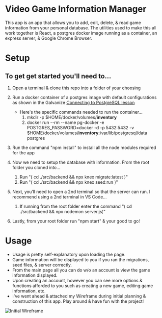 # Video Game Information Manager

This app is an app that allows you to add, edit, delete, & read game information from your personal database.
The utilities used to make this all work together is React, a postgres docker image running as a container, an express server, & Google Chrome Browser.

# Setup
## To get get started you'll need to...
  1. Open a terminal & clone this repo into a folder of your choosing
  2. Run a docker container of a postgres image with default configurations as shown in the Galvanize [Connecting to PostgreSQL lesson](https://learn-2.galvanize.com/cohorts/3593/blocks/655/content_files/lessons/connecting_to_postgres.md)
     - Here's the specific commands needed to run the container...
       1. mkdir -p $HOME/docker/volumes/**inventory**
       2. docker run --rm --name pg-docker -e POSTGRES_PASSWORD=docker -d -p 5432:5432 -v $HOME/docker/volumes/**inventory**:/var/lib/postgresql/data postgres

  3. Run the command "npm install" to install all the node modules required for the app
  4. Now we need to setup the database with information. From the root folder you cloned into...
     1. Run "( cd ./src/backend && npx knex migrate:latest )"
     2. Run "( cd ./src/backend && npx knex seed:run )"
    
  5. Next, you'll need to open a 2nd terminal so that the server can run. I recommend using a 2nd terminal in VS Code...
     1. If running from the root folder enter the command "( cd ./src/backend && npx nodemon server.js)"
  6. Lastly, from your root folder run "npm start" & your good to go!

# Usage
  - Usage is pretty self-explanatory upon loading the page.
  - Game information will be displayed to you if you ran the migrations, seed files, & server correctly.
  - From the main page all you can do w/o an account is view the game information displayed.
  - Upon creating an account, however you can see more options & functions afforded to you such as creating a new game, editing game information, etc.
  - I've went ahead & attached my Wireframe during initial planning & construction of this app.
Play around & have fun with the project!

![Initial Wireframe](https://github.com/AG992/Inventory-Manager-Project/assets/131806332/929805cc-213e-444d-80ae-f479ddb62fce)

